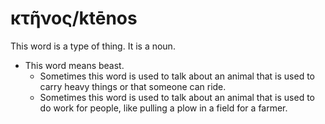 # κτῆνος/ktēnos
This word is a type of thing. It is a noun.

* This word means beast.
    * Sometimes this word is used to talk about an animal that is used to carry heavy things or that someone can ride.
    * Sometimes this word is used to talk about an animal that is used to do work for people, like pulling a plow in a field for a farmer.
